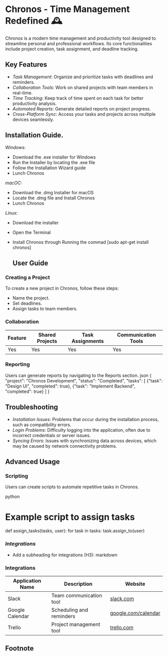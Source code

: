 # Chronos - Time Management Redefined 🕰️


Chronos is a modern time management and productivity tool designed to streamline personal and professional workflows. Its core functionalities include project creation, task assignment, and deadline tracking. 

## Key Features

- *Task Management*: Organize and prioritize tasks with deadlines and reminders.
- *Collaboration Tools*: Work on shared projects with team members in real-time.
- *Time Tracking*: Keep track of time spent on each task for better productivity analysis.
- *Automated Reports*: Generate detailed reports on project progress.
- *Cross-Platform Sync*: Access your tasks and projects across multiple devices seamlessly.



## Installation Guide. 
*Windows:*
   + Download the .exe installer for Windows
+ Run the Installer by locating the .exe file
 + Follow the Installation Wizard guide
 + Lunch Chronos

*macOC:*
+ Download the .dmg Installer for macOS
 + Locate the .dmg file and Install Chronos
  + Lunch Chronos

  *Linux:*
+ Download the installer
+ Open the Terminal
+ Install Chronos through Running the commad [sudo apt-get install chronos]



  ## User Guide

### Creating a Project
To create a new project in Chronos, follow these steps:
- Name the project.
- Set deadlines.
- Assign tasks to team members.


### Collaboration

| Feature            | Shared Projects | Task Assignments | Communication Tools |
|--------------------|----------------|------------------|---------------------|
| Yes                | Yes            | Yes              | Yes                 |



### Reporting

Users can generate reports by navigating to the Reports section.
json
{
  "project": "Chronos Development",
  "status": "Completed",
  "tasks": [
    {"task": "Design UI", "completed": true},
    {"task": "Implement Backend", "completed": true}
  ]
}

## Troubleshooting

- *Installation Issues*: Problems that occur during the installation process, such as compatibility errors.
- *Login Problems*: Difficulty logging into the application, often due to incorrect credentials or server issues.
- *Syncing Errors*: Issues with synchronizing data across devices, which may be caused by network connectivity problems.

## Advanced Usage


### Scripting


Users can create scripts to automate repetitive tasks in Chronos.

python
# Example script to assign tasks
def assign_tasks(tasks, user):
    for task in tasks:
        task.assign_to(user)


### *Integrations*  
- Add a subheading for integrations (H3):
markdown
### Integrations

| Application Name | Description                     | Website                   |
|------------------|---------------------------------|---------------------------|
| Slack            | Team communication tool         | [slack.com](https://slack.com)         |
| Google Calendar  | Scheduling and reminders        | [google.com/calendar](https://google.com/calendar) |
| Trello           | Project management tool         | [trello.com](https://trello.com)       |

## Footnote


